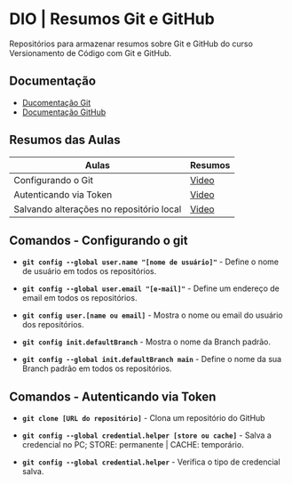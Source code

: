 
# DIO | Resumos Git e GitHub

Repositórios para armazenar resumos sobre Git e GitHub do curso Versionamento de Código com Git e GitHub.

## Documentação
- [Ducomentação Git](https://git-scm.com/doc)
- [Documentação GitHub](https://docs.github.com/pt)

## Resumos das Aulas

| Aulas | Resumos |
|------|---------|
| Configurando o Git| [Video](https://web.dio.me/course/versionamento-de-codigo-com-git-e-github/learning/f9b294d2-f8ca-4364-9031-1e897721b3e2?autoplay=1&back=%2Ftrack%2Fsantander-linux-para-iniciantes&moduleId=undefined&tab=undefined) |
| Autenticando via Token | [Video](https://web.dio.me/course/versionamento-de-codigo-com-git-e-github/learning/3d13d85f-2508-4396-9657-4643d3302c79?autoplay=1&back=%2Ftrack%2Fsantander-linux-para-iniciantes&moduleId=undefined&tab=undefined) |
| Salvando alterações no repositório local | [Video]() | 

## Comandos - Configurando o git

- **```git config --global user.name "[nome de usuário]"```** - Define o nome de usuário em todos os repositórios.
- **```git config --global user.email "[e-mail]"```** - Define um endereço de email em todos os repositórios.
- **```git config user.[name ou email]```** - Mostra o nome ou email do usuário dos repositórios.

- **```git config init.defaultBranch```** - Mostra o nome da Branch padrão.

- **```git config --global init.defaultBranch main```** - Define o nome da sua Branch padrão em todos os repositórios.

## Comandos - Autenticando via Token

- **```git clone [URL do repositório]```** - Clona um repositório do GitHub

- **```git config --global credential.helper [store ou cache]```** - Salva a credencial no PC; STORE: permanente | CACHE: temporário.
- **```git config --global credential.helper```** - Verifica o tipo de credencial salva.